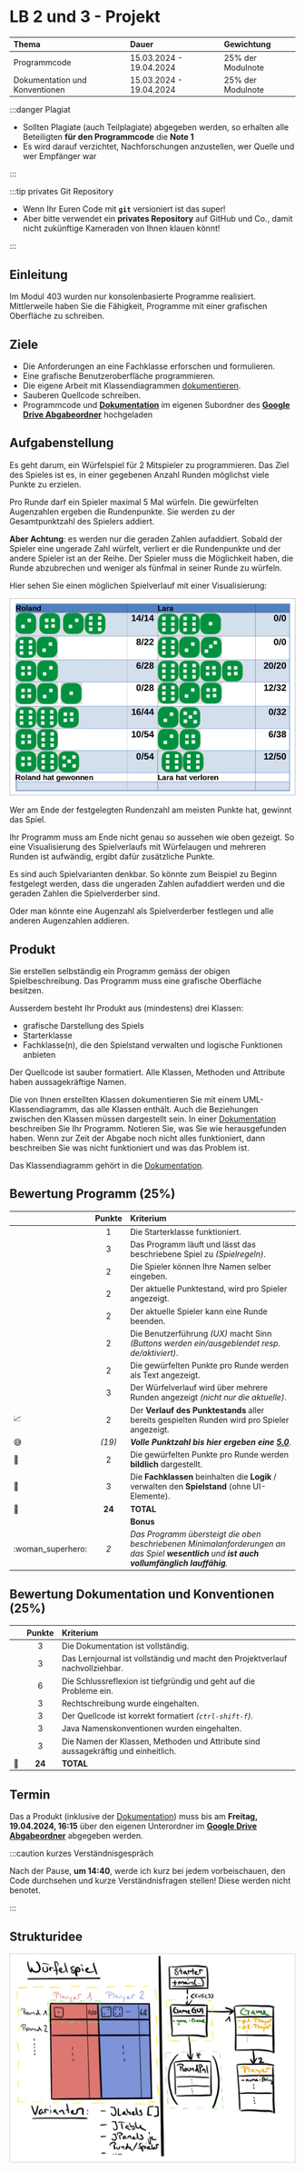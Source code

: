 # LB 2 und 3 - Projekt

| Thema                          | Dauer                   | Gewichtung        |
| :----------------------------- | :---------------------- | :---------------- |
| Programmcode                   | 15.03.2024 - 19.04.2024 | 25% der Modulnote |
| Dokumentation und Konventionen | 15.03.2024 - 19.04.2024 | 25% der Modulnote |

:::danger Plagiat

- Sollten Plagiate (auch Teilplagiate) abgegeben werden, so erhalten alle
  Beteiligten **für den Programmcode** die **Note 1**
- Es wird darauf verzichtet, Nachforschungen anzustellen, wer Quelle und wer
  Empfänger war

:::

:::tip privates Git Repository

- Wenn Ihr Euren Code mit **`git`** versioniert ist das super!
- Aber bitte verwendet ein **privates Repository** auf GitHub und Co., damit
  nicht zukünftige Kameraden von Ihnen klauen könnt!

:::

## Einleitung

Im Modul 403 wurden nur konsolenbasierte Programme realisiert. Mittlerweile
haben Sie die Fähigkeit, Programme mit einer grafischen Oberfläche zu schreiben.

## Ziele

- Die Anforderungen an eine Fachklasse erforschen und formulieren.
- Eine grafische Benutzeroberfläche programmieren.
- Die eigene Arbeit mit Klassendiagrammen [dokumentieren][Dokumentation].
- Sauberen Quellcode schreiben.
- Programmcode und **[Dokumentation]** im eigenen Subordner des **[Google Drive
  Abgabeordner]** hochgeladen

## Aufgabenstellung

Es geht darum, ein Würfelspiel für 2 Mitspieler zu programmieren. Das Ziel des
Spieles ist es, in einer gegebenen Anzahl Runden möglichst viele Punkte zu
erzielen.

Pro Runde darf ein Spieler maximal 5 Mal würfeln. Die gewürfelten Augenzahlen
ergeben die Rundenpunkte. Sie werden zu der Gesamtpunktzahl des Spielers
addiert.

**Aber Achtung**: es werden nur die geraden Zahlen aufaddiert. Sobald der
Spieler eine ungerade Zahl würfelt, verliert er die Rundenpunkte und der andere
Spieler ist an der Reihe. Der Spieler muss die Möglichkeit haben, die Runde
abzubrechen und weniger als fünfmal in seiner Runde zu würfeln.

Hier sehen Sie einen möglichen Spielverlauf mit einer Visualisierung:

![Spielverlauf](../img/spielverlauf.jpg)

Wer am Ende der festgelegten Rundenzahl am meisten Punkte hat, gewinnt das
Spiel.

Ihr Programm muss am Ende nicht genau so aussehen wie oben gezeigt. So eine
Visualisierung des Spielverlaufs mit Würfelaugen und mehreren Runden ist
aufwändig, ergibt dafür zusätzliche Punkte.

Es sind auch Spielvarianten denkbar. So könnte zum Beispiel zu Beginn festgelegt
werden, dass die ungeraden Zahlen aufaddiert werden und die geraden Zahlen die
Spielverderber sind.

Oder man könnte eine Augenzahl als Spielverderber festlegen und alle anderen
Augenzahlen addieren.

## Produkt

Sie erstellen selbständig ein Programm gemäss der obigen Spielbeschreibung. Das
Programm muss eine grafische Oberfläche besitzen.

Ausserdem besteht Ihr Produkt aus (mindestens) drei Klassen:

- grafische Darstellung des Spiels
- Starterklasse
- Fachklasse(n), die den Spielstand verwalten und logische Funktionen anbieten

Der Quellcode ist sauber formatiert. Alle Klassen, Methoden und Attribute haben
aussagekräftige Namen.

Die von Ihnen erstellten Klassen dokumentieren Sie mit einem
UML-Klassendiagramm, das alle Klassen enthält. Auch die Beziehungen zwischen den
Klassen müssen dargestellt sein. In einer [Dokumentation] beschreiben Sie Ihr
Programm. Notieren Sie, was Sie wie herausgefunden haben. Wenn zur Zeit der
Abgabe noch nicht alles funktioniert, dann beschreiben Sie was nicht
funktioniert und was das Problem ist.

Das Klassendiagramm gehört in die [Dokumentation].

## Bewertung Programm (25%)

|                            | Punkte | Kriterium                                                                                                                                    |
| -------------------------- | :----: | :------------------------------------------------------------------------------------------------------------------------------------------- |
|                            |   1    | Die Starterklasse funktioniert.                                                                                                              |
|                            |   3    | Das Programm läuft und lässt das beschriebene Spiel zu _(Spielregeln)_.                                                                      |
|                            |   2    | Die Spieler können Ihre Namen selber eingeben.                                                                                               |
|                            |   2    | Der aktuelle Punktestand, wird pro Spieler angezeigt.                                                                                        |
|                            |   2    | Der aktuelle Spieler kann eine Runde beenden.                                                                                                |
|                            |   2    | Die Benutzerführung _(UX)_ macht Sinn _(Buttons werden ein/ausgeblendet resp. de/aktiviert)_.                                                |
|                            |   2    | Die gewürfelten Punkte pro Runde werden als Text angezeigt.                                                                                  |
|                            |   3    | Der Würfelverlauf wird über mehrere Runden angezeigt _(nicht nur die aktuelle)_.                                                             |
| :chart_with_upwards_trend: |   2    | Der **Verlauf des Punktestands** aller bereits gespielten Runden wird pro Spieler angezeigt.                                                 |
| :sweat_smile:              | _(19)_ | _**Volle Punktzahl bis hier ergeben eine <u>5.0</u>**_.                                                                                      |
| :game_die:                 |   2    | Die gewürfelten Punkte pro Runde werden **bildlich** dargestellt.                                                                            |
| :sushi:                    |   3    | Die **Fachklassen** beinhalten die **Logik** / verwalten den **Spielstand** (ohne UI-Elemente).                                              |
| :checkered_flag:           | **24** | **TOTAL**                                                                                                                                    |
|                            |        | **Bonus**                                                                                                                                    |
| :woman_superhero:          |  _2_   | _Das Programm übersteigt die oben beschriebenen Minimalanforderungen an das Spiel **wesentlich** und **ist auch vollumfänglich lauffähig**._ |

## Bewertung Dokumentation und Konventionen (25%)

|                  | Punkte | Kriterium                                                                          |
| ---------------- | :----: | :--------------------------------------------------------------------------------- |
|                  |   3    | Die Dokumentation ist vollständig.                                                 |
|                  |   3    | Das Lernjournal ist vollständig und macht den Projektverlauf nachvollziehbar.      |
|                  |   6    | Die Schlussreflexion ist tiefgründig und geht auf die Probleme ein.                |
|                  |   3    | Rechtschreibung wurde eingehalten.                                                 |
|                  |   3    | Der Quellcode ist korrekt formatiert _(`ctrl-shift-f`)_.                           |
|                  |   3    | Java Namenskonventionen wurden eingehalten.                                        |
|                  |   3    | Die Namen der Klassen, Methoden und Attribute sind aussagekräftig und einheitlich. |
| :checkered_flag: | **24** | **TOTAL**                                                                          |

## Termin

Das a Produkt (inklusive der [Dokumentation]) muss bis am **Freitag, 19.04.2024,
16:15** über den eigenen Unterordner im **[Google Drive Abgabeordner]**
abgegeben werden.

:::caution kurzes Verständnisgespräch

Nach der Pause, **um 14:40**, werde ich kurz bei jedem vorbeischauen, den Code
durchsehen und kurze Verständnisfragen stellen! Diese werden nicht benotet.

:::

## Strukturidee

![Projektstruktur](../img/projektstruktur.jpg)

[Dokumentation]:
  https://docs.google.com/document/d/1OhUYxLkwIWsxuk3SwcycjGUcRzkJQPRYRnbpkjiLEho
[Google Drive Abgabeordner]:
  https://drive.google.com/drive/folders/1seTWj6RLq1_Q_-KbIWtk-m70cYOAP2IH
